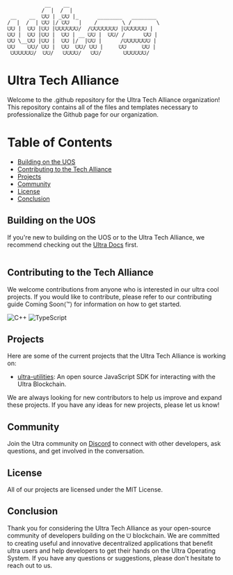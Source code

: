 ```
            __    __                              
           /  |  /  |                             
 __    __  ᕫᕫ | _ᕫᕫ |_      ________   ________        
/  |  /  | ᕫᕫ |/ ᕫᕫ   |    /        \ /        \       
ᕫᕫ |  ᕫᕫ |ᕫᕫ |ᕫᕫᕫᕫᕫᕫ/  /ᕫᕫᕫᕫᕫᕫᕫ |ᕫᕫᕫᕫᕫᕫ |      
ᕫᕫ |  ᕫᕫ |ᕫᕫ |  ᕫᕫ | __ ᕫᕫ |  ᕫᕫ/ /      ᕫᕫ |      
ᕫᕫ \__ᕫᕫ |ᕫᕫ |  ᕫᕫ |/  |ᕫᕫ |      /ᕫᕫᕫᕫᕫᕫᕫ |      
ᕫᕫ    ᕫᕫ/ ᕫᕫ |  ᕫᕫ  ᕫᕫ/ ᕫᕫ |     ᕫᕫ     ᕫᕫ |      
 ᕫᕫᕫᕫᕫᕫ/  ᕫᕫ/   ᕫᕫᕫᕫ/   ᕫᕫ/       ᕫᕫᕫᕫᕫᕫ/       
```

# Ultra Tech Alliance

Welcome to the .github repository for the Ultra Tech Alliance organization! This repository contains all of the files and templates necessary to professionalize the Github page for our organization.

# Table of Contents

- [Building on the UOS](#building-on-the-uos)
- [Contributing to the Tech Alliance](#contributing-to-the-tech-alliance)
- [Projects](#projects)
- [Community](#community)
- [License](#license)
- [Conclusion](#conclusion)

## Building on the UOS

If you're new to building on the UOS or to the Ultra Tech Alliance, we recommend checking out the [Ultra Docs](https://docs.ultra.io/blockchain/#/) first.

<a href='https://docs.ultra.io' target="_blank"><img alt='' src='https://img.shields.io/badge/ᕫ_| Read the docs-100000?style=for-the-badge&logo=&logoColor=3F3636&labelColor=FFFFFF&color=7A52D1'/></a>

## Contributing to the Tech Alliance

We welcome contributions from anyone who is interested in our ultra cool projects. If you would like to contribute, please refer to our contributing guide Coming Soon⟨™⟩ for information on how to get started.

![C++](https://img.shields.io/badge/c++-%2300599C.svg?style=for-the-badge&logo=c%2B%2B&logoColor=white) ![TypeScript](https://img.shields.io/badge/typescript-%23007ACC.svg?style=for-the-badge&logo=typescript&logoColor=white)

## Projects
Here are some of the current projects that the Ultra Tech Alliance is working on:

- [ultra-utilities](https://https://github.com/ultra-alliance/ultra-utilities/blob/main): An open source JavaScript SDK for interacting with the Ultra Blockchain.

We are always looking for new contributors to help us improve and expand these projects. If you have any ideas for new projects, please let us know!

## Community
Join the Utra community on [Discord](https://discord.com/invite/WfJCN6YbGk) to connect with other developers, ask questions, and get involved in the conversation.

## License
All of our projects are licensed under the MIT License.

## Conclusion

Thank you for considering the Ultra Tech Alliance as your open-source community of developers building on the ᕫ blockchain. We are committed to creating useful and innovative decentralized applications that benefit ultra users and help developers to get their hands on the Ultra Operating System. If you have any questions or suggestions, please don't hesitate to reach out to us. 